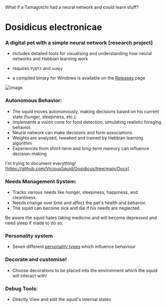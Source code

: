 What if a Tamagotchi had a neural network and could learn stuff?
# Dosidicus electronicae
### A digital pet with a simple neural network [research project]
* Includes detailed tools for visualising and understanding how neural networks and Hebbian learning work

* requires `PyQt5` and `numpy`
* a compiled binary for Windows is available on the [Releases](https://github.com/ViciousSquid/Dosidicus/releases) page

![image](https://github.com/user-attachments/assets/6102225a-52d6-440c-adfb-a58fd800f1cd)







### Autonomous Behavior:

* The squid moves autonomously, making decisions based on his current state (hunger, sleepiness, etc.).
* Implements a vision cone for food detection, simulating realistic foraging behavior.
* Neural network can make decisions and form associations
* Weights are analysed, tweaked and trained by Hebbian learning algorithm
* Experiences from short-term and long-term memory can influence decision-making

I'm trying to document everything!
[https://github.com/ViciousSquid/Dosidicus/tree/main/Docs]

### Needs Management System:

* Tracks various needs like hunger, sleepiness, happiness, and cleanliness.
* Needs change over time and affect the pet's health and behavior.
* The squid can become sick and die if his needs are neglected.

Be aware the squid hates taking medicine and will become depressed and need sleep if made to do so.

### Personality system

* Seven different [personality types](https://github.com/ViciousSquid/Dosidicus/blob/main/Docs/Personalities.md) which influence behaviour

### Decorate and customise!

* Choose decorations to be placed into the environment which the squid will interact with!

### Debug Tools:

* Directly View and edit the squid's internal states 
